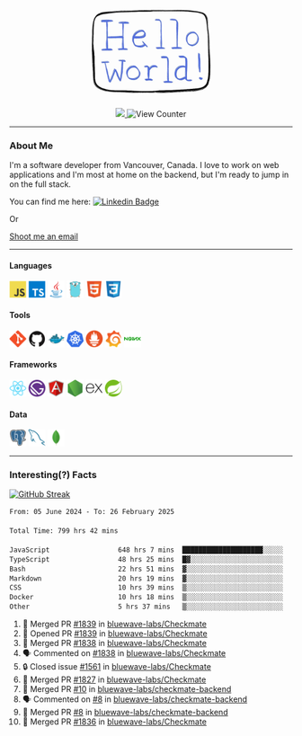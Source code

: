 <div align="center">
    <img src="./img/hello_world.webp" height="200px" width="">
    <div>
        <a href="https://www.linkedin.com/in/ajhollid">
            <img src="https://img.shields.io/badge/LinkedIn-blue"/>
        </a>
        <img src="https://komarev.com/ghpvc/?username=ajhollid&color=yellow" alt="View Counter">
    </div>
</div>

---

### About Me

I'm a software developer from Vancouver, Canada. I love to work on web applications and I'm most at home on the backend, but I'm ready to jump in on the full stack.

You can find me here: [![Linkedin Badge](https://img.shields.io/badge/-ajhollid-blue?style=flat&logo=Linkedin&logoColor=white)](https://www.linkedin.com/in/ajhollid)

Or

[Shoot me an email](mailto:ajhollid@gmail.com)

---

#### Languages

<div>
    <img src="./img/devicons/javascript-original.svg" width=30 height=30 alt="JavaScript">
    <img src="/img/devicons/typescript-original.svg" width=30 height=30 alt="TypeScript">
    <img src="./img/devicons/java-original.svg" width=30 height=30 alt="Java">
    <img src="./img/devicons/go-original.svg" width=30 height=30 alt="Golang">
    <img src="./img/devicons/html5-original.svg" width=30 height=30 alt="HTML 5">
    <img src="./img/devicons/css3-original.svg" width=30 height=30 alt="CSS 3">
</div>

#### Tools

<div>
    <img src="./img/devicons/git-original.svg" width=30 height=30 alt="Git">
    <img src="./img/devicons/github-original.svg" width=30 height=30 alt="Github">
    <img src="./img/devicons/docker-original.svg" width=30 
    height=30 alt="Docker">
    <img src="./img/devicons/kubernetes-original.svg" width=30 height=30 alt="K8">
    <img src="./img/devicons/prometheus-original.svg" width=30 height=30 alt="Prometheus">
    <img src="./img/devicons/grafana-original.svg" width=30 height=30 alt="Grafana">
    <img src="./img/devicons/nginx-original.svg" width=30 height=30 alt="Nginx">
</div>

#### Frameworks

<div>
    <img src="./img/devicons/react-original.svg" width=30 height=30 alt="React">
    <img src="./img/devicons/gatsby-original.svg" width=30 height=30 alt="Gatsby">
    <img src="./img/devicons/angularjs-original.svg" width=30 height=30 alt="AngularJS">
    <img src="./img/devicons/nodejs-original.svg" width=30 height=30 alt="NodeJS">
    <img src="./img/devicons/express-original.svg" width=30 height=30 alt="Express">
    <img src="./img/devicons/spring-original.svg" width=30 height=30 alt="Spring">
</div>

#### Data

<div>
    <img src="./img/devicons/postgresql-original.svg" width=30 height=30 alt="Postgresql">
    <img src="./img/devicons/mysql-original.svg" width=30 height=30 alt="Mysql">
    <img src="./img/devicons/mongodb-original.svg" width=30 height=30 alt="MongoDB">
</div>

---

### Interesting(?) Facts

[![GitHub Streak](http://github-readme-streak-stats.herokuapp.com?user=ajhollid)](https://git.io/streak-stats)

 <!--START_SECTION:waka-->

```txt
From: 05 June 2024 - To: 26 February 2025

Total Time: 799 hrs 42 mins

JavaScript                 648 hrs 7 mins  ████████████████████░░░░░   80.48 %
TypeScript                 48 hrs 25 mins  █▓░░░░░░░░░░░░░░░░░░░░░░░   06.01 %
Bash                       22 hrs 51 mins  ▓░░░░░░░░░░░░░░░░░░░░░░░░   02.84 %
Markdown                   20 hrs 19 mins  ▓░░░░░░░░░░░░░░░░░░░░░░░░   02.52 %
CSS                        10 hrs 39 mins  ▒░░░░░░░░░░░░░░░░░░░░░░░░   01.32 %
Docker                     10 hrs 18 mins  ▒░░░░░░░░░░░░░░░░░░░░░░░░   01.28 %
Other                      5 hrs 37 mins   ▒░░░░░░░░░░░░░░░░░░░░░░░░   00.70 %
```

<!--END_SECTION:waka-->


<!--START_SECTION:activity-->
1. 🎉 Merged PR [#1839](https://github.com/bluewave-labs/Checkmate/pull/1839) in [bluewave-labs/Checkmate](https://github.com/bluewave-labs/Checkmate)
2. 💪 Opened PR [#1839](https://github.com/bluewave-labs/Checkmate/pull/1839) in [bluewave-labs/Checkmate](https://github.com/bluewave-labs/Checkmate)
3. 🎉 Merged PR [#1838](https://github.com/bluewave-labs/Checkmate/pull/1838) in [bluewave-labs/Checkmate](https://github.com/bluewave-labs/Checkmate)
4. 🗣 Commented on [#1838](https://github.com/bluewave-labs/Checkmate/pull/1838#issuecomment-2689233243) in [bluewave-labs/Checkmate](https://github.com/bluewave-labs/Checkmate)
5. 🔒 Closed issue [#1561](https://github.com/bluewave-labs/Checkmate/issues/1561) in [bluewave-labs/Checkmate](https://github.com/bluewave-labs/Checkmate)
6. 🎉 Merged PR [#1827](https://github.com/bluewave-labs/Checkmate/pull/1827) in [bluewave-labs/Checkmate](https://github.com/bluewave-labs/Checkmate)
7. 🎉 Merged PR [#10](https://github.com/bluewave-labs/checkmate-backend/pull/10) in [bluewave-labs/checkmate-backend](https://github.com/bluewave-labs/checkmate-backend)
8. 🗣 Commented on [#8](https://github.com/bluewave-labs/checkmate-backend/pull/8#issuecomment-2688933186) in [bluewave-labs/checkmate-backend](https://github.com/bluewave-labs/checkmate-backend)
9. 🎉 Merged PR [#8](https://github.com/bluewave-labs/checkmate-backend/pull/8) in [bluewave-labs/checkmate-backend](https://github.com/bluewave-labs/checkmate-backend)
10. 🎉 Merged PR [#1836](https://github.com/bluewave-labs/Checkmate/pull/1836) in [bluewave-labs/Checkmate](https://github.com/bluewave-labs/Checkmate)
<!--END_SECTION:activity-->
